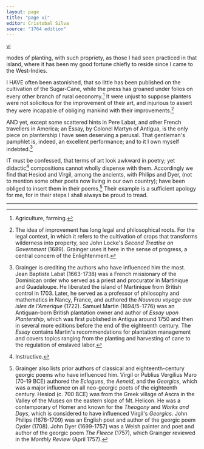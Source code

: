 ```yaml
---
layout: page
title: "page vi"
editor: Cristobal Silva
source: "1764 edition"
---
```



[vi]()

modes of planting, with such propriety, as those I had seen practiced in that island, where it has been my good fortune chiefly to reside since I came to the West-Indies.

I HAVE often been astonished, that so little has been published on the cultivation of the Sugar-Cane, while the press has groaned under folios on every other branch of rural oeconomy.[^fvin1] It were unjust to suppose planters were not solicitous for the improvement of their art, and injurious to assert they were incapable of obliging mankind with their improvements.[^fvin2] 

AND yet, except some scattered hints in Pere Labat, and other French travellers in America; an Essay, by Colonel Martyn of Antigua, is the only piece on plantership I have seen deserving a perusal. That gentleman's pamphlet is, indeed, an excellent performance; and to it I own myself indebted.[^fvin3] 

IT must be confessed, that terms of art look awkward in poetry; yet didactic[^fvin4] compositions cannot wholly dispense with them. Accordingly we find that Hesiod and Virgil, among the ancients, with Philips and Dyer, (not to mention some other poets now living in our own country); have been obliged to insert them in their poems.[^fvin5] Their example is a sufficient apology for me, for in their steps I shall always be proud to tread.


[^fvin1]: Agriculture, farming.

[^fvin2]: The idea of improvement has long legal and philosophical roots. For the legal context, in which it refers to the cultivation of crops that transforms wilderness into property, see John Locke's *Second Treatise on Government* (1689). Grainger uses it here in the sense of progress, a central concern of the Enlightenment.

[^fvin3]: Grainger is crediting the authors who have influenced him the most. Jean Baptiste Labat (1663-1738) was a French missionary of the Dominican order who served as a priest and procurator in Martinique and Guadaloupe. He liberated the island of Martinique from British control in 1703. Later, he served as a professor of philosophy and mathematics in Nancy, France, and authored the *Nouveau voyage aux isles de l'Amerique* (1722). Samuel Martin (1694/5-1776) was an Antiguan-born British plantation owner and author of *Essay upon Plantership*, which was first published in Antigua around 1750 and then in several more editions before the end of the eighteenth century. The *Essay* contains Martin's recommendations for plantation management and covers topics ranging from the planting and harvesting of cane to the regulation of enslaved labor. 

[^fvin4]: Instructive.  

[^fvin5]: Grainger also lists prior authors of classical and eighteenth-century georgic poems who have influenced him. Virgil or Publius Vergilius Maro (70-19 BCE) authored the *Eclogues*, the *Aeneid*, and the *Georgics*, which was a major influence on all neo-georgic poets of the eighteenth century. Hesiod (c. 700 BCE) was from the Greek village of Ascra in the Valley of the Muses on the eastern slope of Mt. Helicon. He was a contemporary of Homer and known for the *Theogony* and *Works and Days*, which is considered to have influenced Virgil's *Georgics*. John Philips (1676-1709) was an English poet and author of the georgic poem *Cyder* (1708). John Dyer (1699-1757) was a Welsh painter and poet and author of the georgic poem *The Fleece* (1757), which Grainger reviewed in the *Monthly Review* (April 1757).

---
